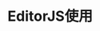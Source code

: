 # EditorJS使用


<script src="https://cdn.jsdelivr.net/npm/@editorjs/editorjs@latest"></script>
<script src="https://cdn.jsdelivr.net/npm/@editorjs/code@latest"></script>

<div id="editorjs"></div>

<script>
    const editor = new EditorJS({
      autofocus: true,
      placeholder: 'Let`s write an awesome story!',
      tools:{
        code: {
          class:  CodeTool,
          shortcut: 'CMD+SHIFT+C'
        }
      } 
    });
</script>

